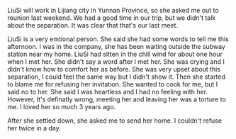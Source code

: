 LiuSi will work in Lijiang city in Yunnan Province, so she asked me out to reunion last weekend. We had a good 
time in our trip, but we didn't talk about the separation. It was clear that that's our last meet. 

LiuSi is a very emtional person. She said she had some words to tell me this afternoon. I was in the company, 
she has been waiting outside the subway station near my home. LiuSi had sitten in the chill wind for about one
hour when I met her. She didn't say a word after I met her. She was crying and I didn't know how to comfort her 
as before. She was very upset about this separation, I could feel the same way but I didn't show it. Then she 
started to blame me for refusing her invitation. She wanted to cook for me, but I said no to her. She said 
I was heartless and I had no feeling with her. However, It's definatly wrong, meeting her and leaving her was 
a torture to me. I loved her so much 3 years ago.

After she settled down, she asked me to send her home. I couldn't refuse her twice in a day.

